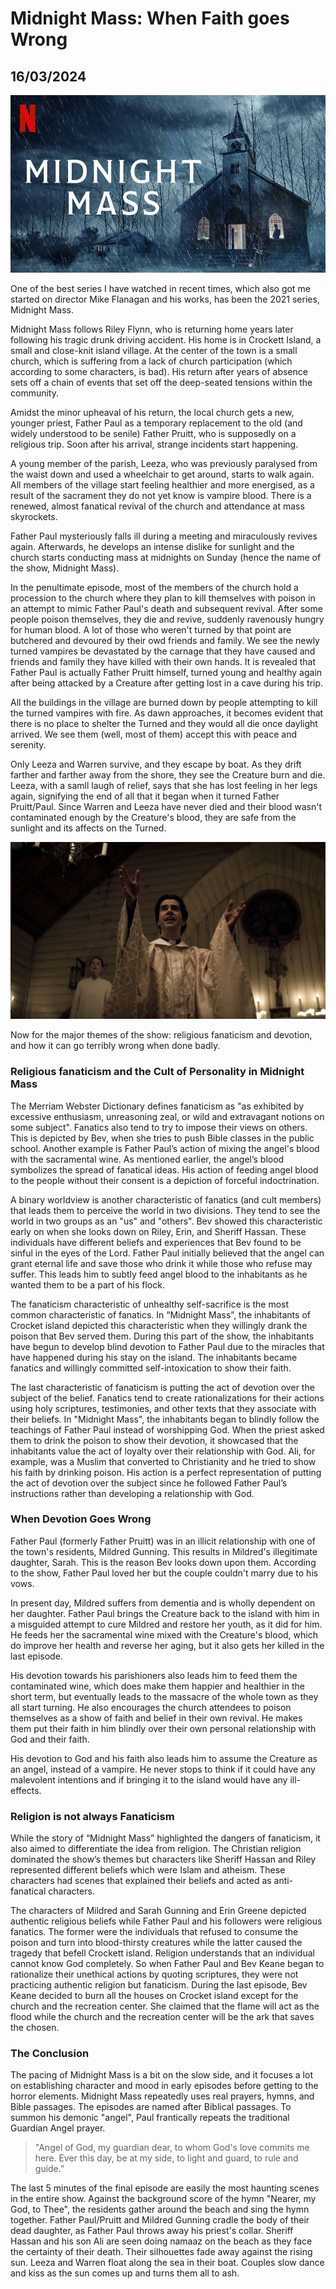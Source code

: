 # Midnight Mass: When Faith goes Wrong
## 16/03/2024

![The Movie](https://github.com/CodingLife1024/blog-content/blob/main/images/mm.jpg?raw=true)

One of the best series I have watched in recent times, which also got me started on director Mike Flanagan and his works, has been the 2021 series, Midnight Mass. 

Midnight Mass follows Riley Flynn, who is returning home years later following his tragic drunk driving accident. His home is in Crockett Island, a small and close-knit island village. At the center of the town is a small church, which is suffering from a lack of church participation (which according to some characters, is bad). His return after years of absence sets off a chain of events that set off the deep-seated tensions within the community. 

Amidst the minor upheaval of his return, the local church gets a new, younger priest, Father Paul as a temporary replacement to the old (and widely understood to be senile) Father Pruitt, who is supposedly on a religious trip. Soon after his arrival, strange incidents start happening. 

A young member of the parish, Leeza, who was previously paralysed from the waist down and used a wheelchair to get around, starts to walk again. All members of the village start feeling healthier and more energised, as a result of the sacrament they do not yet know is vampire blood. There is a renewed, almost fanatical revival of the church and attendance at mass skyrockets.

Father Paul mysteriously falls ill during a meeting and miraculously revives again. Afterwards, he develops an intense dislike for sunlight and the church starts conducting mass at midnights on Sunday (hence the name of the show, Midnight Mass). 

 In the penultimate episode, most of the members of the church hold a procession to the church where they plan to kill themselves with poison in an attempt to mimic Father Paul's death and subsequent revival. After some people poison themselves, they die and revive, suddenly ravenously hungry for human blood. A lot of those who weren't turned by that point are butchered and devoured by their owd friends and family. We see the newly turned vampires be devastated by the carnage that they have caused and friends and family they have killed with their own hands. It is revealed that Father Paul is actually Father Pruitt himself, turned young and healthy again after being attacked by a Creature after getting lost in a cave during his trip. 

 All the buildings in the village are burned down by people attempting to kill the turned vampires with fire. As dawn approaches, it becomes evident that there is no place to shelter the Turned and they would all die once daylight arrived. We see them (well, most of them) accept this with peace and serenity. 

 Only Leeza and Warren survive, and they escape by boat. As they drift farther and farther away from the shore, they see the Creature burn and die. Leeza, with a samll laugh of relief, says that she has lost feeling in her legs again, signifying the end of all that it began when it turned Father Pruitt/Paul. Since Warren and Leeza have never died and their blood wasn't contaminated enough by the Creature's blood, they are safe from the sunlight and its affects on the Turned. 

![Father Paul](https://github.com/CodingLife1024/blog-content/blob/main/images/mm2.jpg?raw=true)

Now for the major themes of the show: religious fanaticism and devotion, and how it can go terribly wrong when done badly. 

### Religious fanaticism and the Cult of Personality in Midnight Mass

The Merriam Webster Dictionary defines fanaticism as "as exhibited by excessive enthusiasm, unreasoning zeal, or wild and extravagant notions on some subject". Fanatics also tend to try to impose their views on others. This is depicted by Bev, when she tries to push Bible classes in the public school. Another example is Father Paul’s action of mixing the angel's blood with the sacramental wine. As mentioned earlier, the angel’s blood symbolizes the spread of fanatical ideas. His action of feeding angel blood to the people without their consent is a depiction of forceful indoctrination. 

A binary worldview is another characteristic of fanatics (and cult members) that leads them to perceive the world in two divisions. They tend to see the world in two groups as an "us" and "others". Bev showed this characteristic early on when she looks down on Riley, Erin, and Sheriff Hassan. These individuals have different beliefs and experiences that Bev found to be sinful in the eyes of the Lord. Father Paul initially believed that the angel can grant eternal life and save those who drink it while those who refuse may suffer. This leads him to subtly feed angel blood to the inhabitants as he wanted them to be a part of his flock.

The fanaticism characteristic of unhealthy self-sacrifice is the most common characteristic of fanatics. In “Midnight Mass”, the inhabitants of Crocket island depicted this characteristic when they willingly drank the poison that Bev served them. During this part of the show, the inhabitants have begun to develop blind devotion to Father Paul due to the miracles that have happened during his stay on the island. The inhabitants became fanatics and willingly committed self-intoxication to show their faith. 

The last characteristic of fanaticism is putting the act of devotion over the subject of the belief. Fanatics tend to create rationalizations for their actions using holy scriptures, testimonies, and other texts that they associate with their beliefs. In "Midnight Mass", the inhabitants began to blindly follow the teachings of Father Paul instead of worshipping God. When the priest asked them to drink the poison to show their devotion, it showcased that the inhabitants value the act of loyalty over their relationship with God. Ali, for example, was a Muslim that converted to Christianity and he tried to show his faith by drinking poison. His action is a perfect representation of putting the act of devotion over the subject since he followed Father Paul’s instructions rather than developing a relationship with God.

### When Devotion Goes Wrong

Father Paul (formerly Father Pruitt) was in an illicit relationship with one of the town's residents, Mildred Gunning. This results in Mildred's illegitimate daughter, Sarah. This is the reason Bev looks down upon them. According to the show, Father Paul loved her but the couple couldn't marry due to his vows. 

In present day, Mildred suffers from dementia and is wholly dependent on her daughter. Father Paul brings the Creature back to the island with him in a misguided attempt to cure Mildred and restore her youth, as it did for him. He feeds her the sacramental wine mixed with the Creature's blood, which do improve her health and reverse her aging, but it also gets her killed in the last episode. 

His devotion towards his parishioners also leads him to feed them the contaminated wine, which does make them happier and healthier in the short term, but eventually leads to the massacre of the whole town as they all start turning. He also encourages the church attendees to poison themselves as a show of faith and belief in their own revival. He makes them put their faith in him blindly over their own personal relationship with God and their faith.

His devotion to God and his faith also leads him to assume the Creature as an angel, instead of a vampire. He never stops to think if it could have any malevolent intentions and if bringing it to the island would have any ill-effects. 

### Religion is not always Fanaticism

While the story of “Midnight Mass” highlighted the dangers of fanaticism, it also aimed to differentiate the idea from religion. The Christian religion dominated the show’s themes but characters like Sheriff Hassan and Riley represented different beliefs which were Islam and atheism. These characters had scenes that explained their beliefs and acted as anti-fanatical characters.

The characters of Mildred and Sarah Gunning and Erin Greene depicted authentic religious beliefs while Father Paul and his followers were religious fanatics. The former were the individuals that refused to consume the poison and turn into blood-thirsty creatures while the latter caused the tragedy that befell Crockett island. Religion understands that an individual cannot know God completely. So when Father Paul and Bev Keane began to rationalize their unethical actions by quoting scriptures, they were not practicing authentic religion but fanaticism. During the last episode, Bev Keane decided to burn all the houses on Crocket island except for the church and the recreation center. She claimed that the flame will act as the flood while the church and the recreation center will be the ark that saves the chosen. 

### The Conclusion

The pacing of Midnight Mass is a bit on the slow side, and it focuses a lot on establishing character and mood in early episodes before getting to the horror elements. Midnight Mass repeatedly uses real prayers, hymns, and Bible passages. The episodes are named after Biblical passages. To summon his demonic "angel", Paul frantically repeats the traditional Guardian Angel prayer.

> "Angel of God, my guardian dear, to whom God's love commits me here. Ever this day, be at my side, to light and guard, to rule and guide."

The last 5 minutes of the final episode are easily the most haunting scenes in the entire show. Against the background score of the hymn "Nearer, my God, to Thee", the residents gather around the beach and sing the hymn together. Father Paul/Pruitt and Mildred Gunning cradle the body of their dead daughter, as Father Paul throws away his priest's collar. Sheriff Hassan and his son Ali are seen doing namaaz on the beach as they face the certainty of their death. Their silhouettes fade away against the rising sun. Leeza and Warren float along the sea in their boat. Couples slow dance and kiss as the sun comes up and turns them all to ash. 